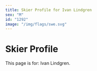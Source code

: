 ```yaml
---
title: Skier Profile for Ivan Lindgren
sex: "M"
id: "1292"
image: "/img/flags/swe.svg" 
---
```


# Skier Profile

This page is for: Ivan Lindgren.
    